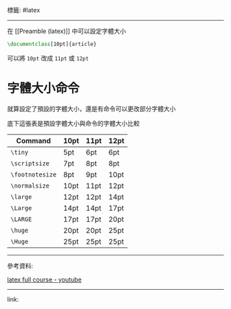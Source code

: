 標籤: #latex 

---

在 [[Preamble (latex)]] 中可以設定字體大小

```latex
\documentclass[10pt]{article}
```

可以將 `10pt` 改成 `11pt` 或 `12pt`

# 字體大小命令

就算設定了預設的字體大小，還是有命令可以更改部分字體大小

底下這張表是預設字體大小與命令的字體大小比較

| Command         | 10pt | 11pt | 12pt |
| --------------- | ---- | ---- | ---- |
| `\tiny`         | 5pt  | 6pt  | 6pt  |
| `\scriptsize`   | 7pt  | 8pt  | 8pt  |
| `\footnotesize` | 8pt  | 9pt  | 10pt |
| `\normalsize`   | 10pt | 11pt | 12pt |
| `\large`        | 12pt | 12pt | 14pt |
| `\Large`        | 14pt | 14pt | 17pt |
| `\LARGE`        | 17pt | 17pt | 20pt |
| `\huge`         | 20pt | 20pt | 25pt |
| `\Huge`         | 25pt | 25pt | 25pt |



---

參考資料:

[latex full course - youtube](https://youtu.be/fCzF5gDy60g)

---

link:

